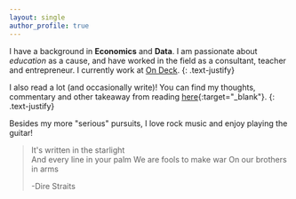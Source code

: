 ```yaml
---
layout: single
author_profile: true
---
```


I have a background in **Economics** and **Data**. I am passionate about *education* as a cause, and have worked in the field as a consultant, teacher and entrepreneur. I currently work at [On Deck](https://www.beondeck.com/).
{: .text-justify}

I also read a lot (and occasionally write)! You can find my thoughts, commentary and other takeaway from reading [here](https://www.notion.so/abhishekanirudhan/Books-a3197fdbf12b4cb499bf71a30cc620e0){:target="_blank"}.
{: .text-justify}

Besides my more "serious" pursuits, I love rock music and enjoy playing the guitar!

> It's written in the starlight <br>
> And every line in your palm
> We are fools to make war
> On our brothers in arms
>
>-Dire Straits
